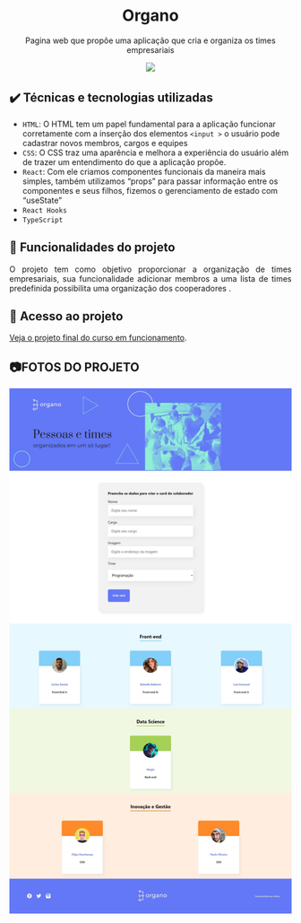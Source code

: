 <h1 align="center">Organo</h1>
<p align="center">Pagina web que propõe uma aplicação que cria e organiza os times empresariais</p>

<div align="center">
<img width="60%" src="https://github.com/Luis-Emanuel/organo/blob/master/readme/gif.gif?raw=true"/>
</div>	

## ✔️ Técnicas e tecnologias utilizadas

- `HTML`: O HTML tem um papel fundamental para a aplicação funcionar corretamente com a inserção dos elementos `<input >` o usuário pode cadastrar novos membros, cargos e equipes
- `CSS`: O CSS traz uma aparência e melhora a experiência do usuário além de trazer um entendimento do que a aplicação propõe.  
- `React`: Com ele criamos componentes funcionais da maneira mais simples, também utilizamos “props” para passar informação entre os componentes e seus filhos, fizemos o gerenciamento de estado com “useState”  
- `React Hooks`
- `TypeScript`
    
## 🔨 Funcionalidades do projeto

<p align="justify"> O projeto tem como objetivo proporcionar a organização de times empresariais, sua funcionalidade adicionar membros a uma lista de times predefinida possibilita uma organização dos cooperadores .</p>

## 📁 Acesso ao projeto

[Veja o projeto final do curso em funcionamento](https://organo-nt.vercel.app/).

## 📷FOTOS DO PROJETO
<div align="center">
<img src="https://github.com/Luis-Emanuel/organo/blob/master/readme/img.png?raw=true"/>
</div>
